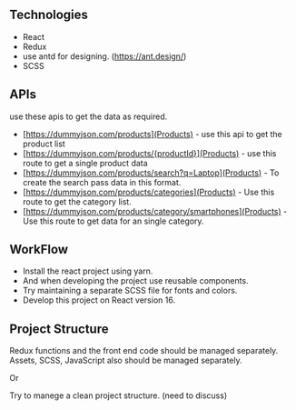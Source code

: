 ## Technologies

* React
* Redux
* use antd for designing. (https://ant.design/)
* SCSS

## APIs
use these apis to get the data as required.

* [https://dummyjson.com/products](Products) - use this api to get the product list
* [https://dummyjson.com/products/{productId}](Products) - use this route to get a single product data
* [https://dummyjson.com/products/search?q=Laptop](Products) - To create the search pass data in this format.
* [https://dummyjson.com/products/categories](Products) - Use this route to get the category list.
* [https://dummyjson.com/products/category/smartphones](Products) - Use this route to get data for an single category.

## WorkFlow

* Install the react project using yarn.
* And when developing the project use reusable components.
* Try maintaining a separate SCSS file for fonts and colors.
* Develop this project on React version 16.

## Project Structure

Redux functions and the front end code should be managed separately.
Assets, SCSS, JavaScript also should be managed separately.

Or

Try to manege a clean project structure. (need to discuss)